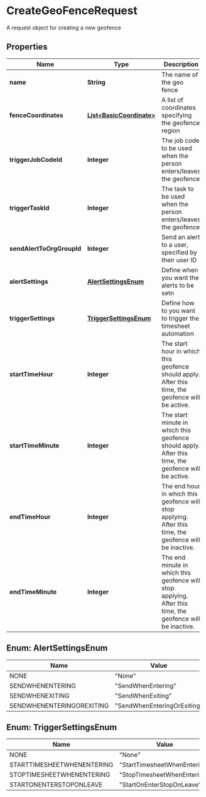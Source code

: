 

# CreateGeoFenceRequest

A request object for creating a new geofence
## Properties

Name | Type | Description | Notes
------------ | ------------- | ------------- | -------------
**name** | **String** | The name of the geo fence |  [optional]
**fenceCoordinates** | [**List&lt;BasicCoordinate&gt;**](BasicCoordinate.md) | A list of coordinates specifying the geofence region |  [optional]
**triggerJobCodeId** | **Integer** | The job code to be used when the person enters/leaves the geofence |  [optional]
**triggerTaskId** | **Integer** | The task to be used when the person enters/leaves the geofence |  [optional]
**sendAlertToOrgGroupId** | **Integer** | Send an alert to a user, specified by their user ID |  [optional]
**alertSettings** | [**AlertSettingsEnum**](#AlertSettingsEnum) | Define when you want the alerts to be setn |  [optional]
**triggerSettings** | [**TriggerSettingsEnum**](#TriggerSettingsEnum) | Define how to you want to trigger the timesheet automation |  [optional]
**startTimeHour** | **Integer** | The start hour in which this geofence should apply.  After this time, the geofence will be active. |  [optional]
**startTimeMinute** | **Integer** | The start minute in which this geofence should apply.  After this time, the geofence will be active. |  [optional]
**endTimeHour** | **Integer** | The end hour in which this geofence will stop applying.  After this time, the geofence will be inactive. |  [optional]
**endTimeMinute** | **Integer** | The end minute in which this geofence will stop applying.  After this time, the geofence will be inactive. |  [optional]



## Enum: AlertSettingsEnum

Name | Value
---- | -----
NONE | &quot;None&quot;
SENDWHENENTERING | &quot;SendWhenEntering&quot;
SENDWHENEXITING | &quot;SendWhenExiting&quot;
SENDWHENENTERINGOREXITING | &quot;SendWhenEnteringOrExiting&quot;



## Enum: TriggerSettingsEnum

Name | Value
---- | -----
NONE | &quot;None&quot;
STARTTIMESHEETWHENENTERING | &quot;StartTimesheetWhenEntering&quot;
STOPTIMESHEETWHENENTERING | &quot;StopTimesheetWhenEntering&quot;
STARTONENTERSTOPONLEAVE | &quot;StartOnEnterStopOnLeave&quot;




